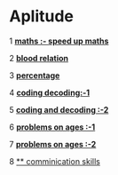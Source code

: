 #  Aplitude
1 [**maths :- speed up maths**](https://youtu.be/YbecVX3vr9k)

2 [**blood relation**](https://youtu.be/6dAICBbsx2M)

3 [**percentage**](https://youtu.be/6dAICBbsx2M)

4 [**coding decoding:-1**](https://youtu.be/XwZAdVvrcBw)

5 [**coding and decoding :-2**](https://youtu.be/6F3FJKqRYoM)

6 [**problems on ages :-1**](https://youtu.be/S0NnOJrEdGY)

7 [**problems on ages :-2**](https://youtu.be/Lifw5pyA8HE)

8 [** comminication skills ](https://www.youtube.com/watch?v=56awwrv8Lwc&feature=youtu.be)
